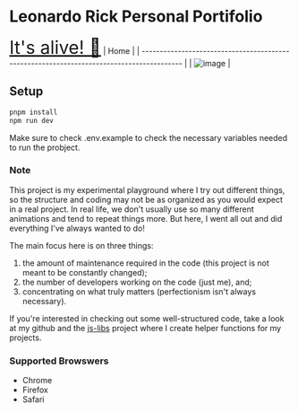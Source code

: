 # Leonardo Rick Personal Portifolio

<a style="font-size: 2rem" href="https://leonardorick.com">It's alive! 🔗</a>
| Home |
| ----------------------------------------------------------------------------------------- |
| ![image](https://github.com/user-attachments/assets/c5ade323-da52-4fcd-b999-50bced1655e8) |

## Setup

```bash
pnpm install
npm run dev
```

Make sure to check .env.example to check the necessary variables needed to run the probject.

### Note

This project is my experimental playground where I try out different things, so the structure and coding may not be as organized as you would expect in a real project. In real life, we don't usually use so many different animations and tend to repeat things more. But here, I went all out and did everything I've always wanted to do!

The main focus here is on three things:

1. the amount of maintenance required in the code (this project is not meant to be constantly changed);
2. the number of developers working on the code (just me), and;
3. concentrating on what truly matters (perfectionism isn't always necessary).

If you're interested in checking out some well-structured code, take a look at my github and the [js-libs](https://github.com/LeonardoRick/js-libs) project where I create helper functions for my projects.

### Supported Browswers

- Chrome
- Firefox
- Safari
